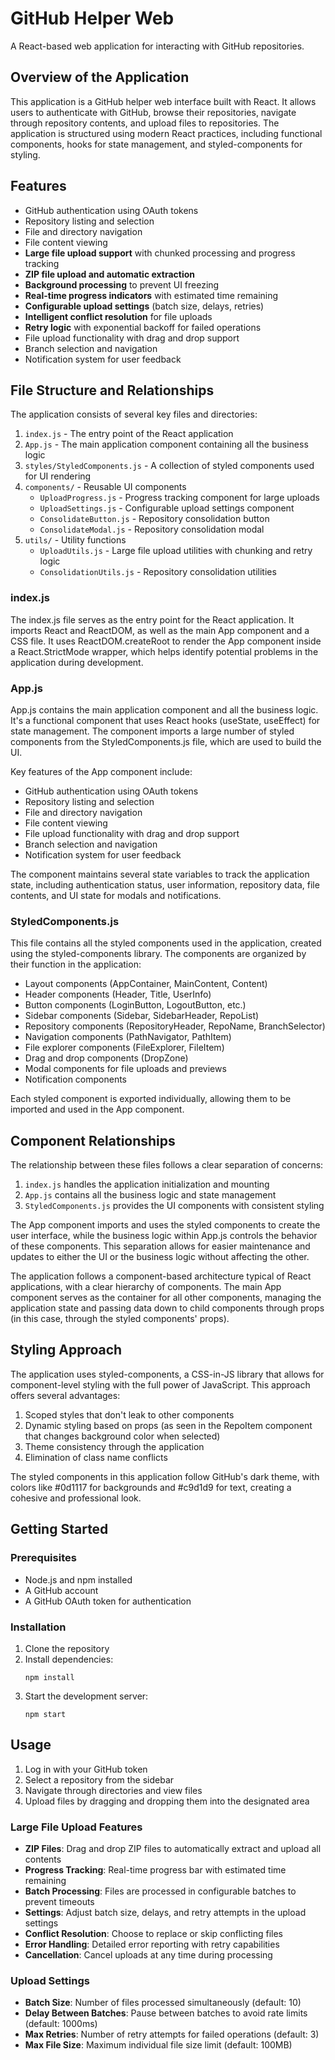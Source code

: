 # GitHub Helper Web

A React-based web application for interacting with GitHub repositories.

## Overview of the Application

This application is a GitHub helper web interface built with React. It allows users to authenticate with GitHub, browse their repositories, navigate through repository contents, and upload files to repositories. The application is structured using modern React practices, including functional components, hooks for state management, and styled-components for styling.

## Features

- GitHub authentication using OAuth tokens
- Repository listing and selection
- File and directory navigation
- File content viewing
- **Large file upload support** with chunked processing and progress tracking
- **ZIP file upload and automatic extraction**
- **Background processing** to prevent UI freezing
- **Real-time progress indicators** with estimated time remaining
- **Configurable upload settings** (batch size, delays, retries)
- **Intelligent conflict resolution** for file uploads
- **Retry logic** with exponential backoff for failed operations
- File upload functionality with drag and drop support
- Branch selection and navigation
- Notification system for user feedback

## File Structure and Relationships

The application consists of several key files and directories:

1. `index.js` - The entry point of the React application
2. `App.js` - The main application component containing all the business logic
3. `styles/StyledComponents.js` - A collection of styled components used for UI rendering
4. `components/` - Reusable UI components
   - `UploadProgress.js` - Progress tracking component for large uploads
   - `UploadSettings.js` - Configurable upload settings component
   - `ConsolidateButton.js` - Repository consolidation button
   - `ConsolidateModal.js` - Repository consolidation modal
5. `utils/` - Utility functions
   - `UploadUtils.js` - Large file upload utilities with chunking and retry logic
   - `ConsolidationUtils.js` - Repository consolidation utilities

### index.js

The index.js file serves as the entry point for the React application. It imports React and ReactDOM, as well as the main App component and a CSS file. It uses ReactDOM.createRoot to render the App component inside a React.StrictMode wrapper, which helps identify potential problems in the application during development.

### App.js

App.js contains the main application component and all the business logic. It's a functional component that uses React hooks (useState, useEffect) for state management. The component imports a large number of styled components from the StyledComponents.js file, which are used to build the UI.

Key features of the App component include:

- GitHub authentication using OAuth tokens
- Repository listing and selection
- File and directory navigation
- File content viewing
- File upload functionality with drag and drop support
- Branch selection and navigation
- Notification system for user feedback

The component maintains several state variables to track the application state, including authentication status, user information, repository data, file contents, and UI state for modals and notifications.

### StyledComponents.js

This file contains all the styled components used in the application, created using the styled-components library. The components are organized by their function in the application:

- Layout components (AppContainer, MainContent, Content)
- Header components (Header, Title, UserInfo)
- Button components (LoginButton, LogoutButton, etc.)
- Sidebar components (Sidebar, SidebarHeader, RepoList)
- Repository components (RepositoryHeader, RepoName, BranchSelector)
- Navigation components (PathNavigator, PathItem)
- File explorer components (FileExplorer, FileItem)
- Drag and drop components (DropZone)
- Modal components for file uploads and previews
- Notification components

Each styled component is exported individually, allowing them to be imported and used in the App component.

## Component Relationships

The relationship between these files follows a clear separation of concerns:

1. `index.js` handles the application initialization and mounting
2. `App.js` contains all the business logic and state management
3. `StyledComponents.js` provides the UI components with consistent styling

The App component imports and uses the styled components to create the user interface, while the business logic within App.js controls the behavior of these components. This separation allows for easier maintenance and updates to either the UI or the business logic without affecting the other.

The application follows a component-based architecture typical of React applications, with a clear hierarchy of components. The main App component serves as the container for all other components, managing the application state and passing data down to child components through props (in this case, through the styled components' props).

## Styling Approach

The application uses styled-components, a CSS-in-JS library that allows for component-level styling with the full power of JavaScript. This approach offers several advantages:

1. Scoped styles that don't leak to other components
2. Dynamic styling based on props (as seen in the RepoItem component that changes background color when selected)
3. Theme consistency through the application
4. Elimination of class name conflicts

The styled components in this application follow GitHub's dark theme, with colors like #0d1117 for backgrounds and #c9d1d9 for text, creating a cohesive and professional look.

## Getting Started

### Prerequisites

- Node.js and npm installed
- A GitHub account
- A GitHub OAuth token for authentication

### Installation

1. Clone the repository
2. Install dependencies:
   ```
   npm install
   ```
3. Start the development server:
   ```
   npm start
   ```

## Usage

1. Log in with your GitHub token
2. Select a repository from the sidebar
3. Navigate through directories and view files
4. Upload files by dragging and dropping them into the designated area

### Large File Upload Features

- **ZIP Files**: Drag and drop ZIP files to automatically extract and upload all contents
- **Progress Tracking**: Real-time progress bar with estimated time remaining
- **Batch Processing**: Files are processed in configurable batches to prevent timeouts
- **Settings**: Adjust batch size, delays, and retry attempts in the upload settings
- **Conflict Resolution**: Choose to replace or skip conflicting files
- **Error Handling**: Detailed error reporting with retry capabilities
- **Cancellation**: Cancel uploads at any time during processing

### Upload Settings

- **Batch Size**: Number of files processed simultaneously (default: 10)
- **Delay Between Batches**: Pause between batches to avoid rate limits (default: 1000ms)
- **Max Retries**: Number of retry attempts for failed operations (default: 3)
- **Max File Size**: Maximum individual file size limit (default: 100MB)


